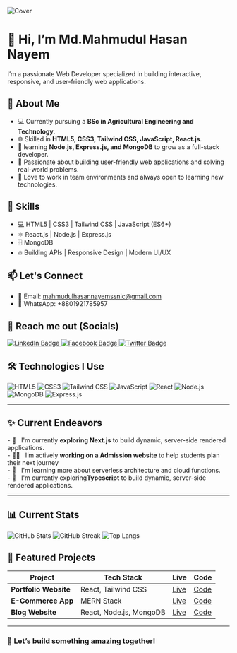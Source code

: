 
![Cover](https://i.ibb.co/5htFLRXB/BLack-Minimalist-Corporate-Staff-Identity-Linked-In-Banner.png)
# 👋 Hi, I’m Md.Mahmudul Hasan Nayem

I’m a passionate Web Developer specialized in building interactive, responsive, and user-friendly web applications.


## 📄 About Me
- 💻 Currently pursuing a **BSc in Agricultural Engineering and Technology**.  
- 🌐 Skilled in **HTML5, CSS3, Tailwind CSS, JavaScript, React.js**.  
- 🚀 learning **Node.js, Express.js, and MongoDB** to grow as a full-stack developer.  
- 🎯 Passionate about building user-friendly web applications and solving real-world problems.  
- 🤝 Love to work in team environments and always open to learning new technologies.  


## 🚀 Skills
- 💻 HTML5 | CSS3 | Tailwind CSS | JavaScript (ES6+)
- ⚛️ React.js | Node.js | Express.js
- 🗄️ MongoDB
- 🔥 Building APIs | Responsive Design | Modern UI/UX

## 📫 Let's Connect
- 📧 Email: mahmudulhasannayemssnic@gmail.com
- 📱 WhatsApp: +8801921785957

## <h2 align="left">🤝 Reach me out (Socials)</h2>

<p align="left">
  <a href="https://www.linkedin.com/in/md--mahmudul-hasan-nayem/" target="_blank" rel="noopener noreferrer">
    <img src="https://img.shields.io/badge/LinkedIn-0077B5?style=for-the-badge&logo=linkedin&logoColor=white" alt="LinkedIn Badge"/>
  </a>
  <a href="https://www.facebook.com/mahmudulhasannayem698" target="_blank" rel="noopener noreferrer">
    <img src="https://img.shields.io/badge/Facebook-1877F2?style=for-the-badge&logo=facebook&logoColor=white" alt="Facebook Badge"/>
  </a>
  <a href="https://twitter.com/YOUR_TWITTER_PROFILE" target="_blank" rel="noopener noreferrer">
    <img src="https://img.shields.io/badge/Twitter-1DA1F2?style=for-the-badge&logo=twitter&logoColor=white" alt="Twitter Badge"/>
  </a>
 
</p>


## 🛠️ Technologies I Use
![HTML5](https://img.shields.io/badge/-HTML5-E34F26?style=flat&logo=html5&logoColor=white)
![CSS3](https://img.shields.io/badge/-CSS3-1572B6?style=flat&logo=css3)
![Tailwind CSS](https://img.shields.io/badge/-TailwindCSS-38B2AC?style=flat&logo=tailwind-css&logoColor=white)
![JavaScript](https://img.shields.io/badge/-JavaScript-F7DF1E?style=flat&logo=javascript&logoColor=black)
![React](https://img.shields.io/badge/-React-61DAFB?style=flat&logo=react)
![Node.js](https://img.shields.io/badge/-Node.js-339933?style=flat&logo=node.js&logoColor=white)
![MongoDB](https://img.shields.io/badge/-MongoDB-47A248?style=flat&logo=mongodb&logoColor=white)
![Express.js](https://img.shields.io/badge/-Express.js-000000?style=flat)



---

<h2 align="left">✨ Current Endeavors</h2>

<p align="left">
- 🔭 &nbsp; I'm currently <b>exploring Next.js</b> to build dynamic, server-side rendered applications.
<br>
- 👨‍💻 &nbsp; I’m actively <b>working on a Admission website</b> to help students plan their next journey
<br>
- 🌱 &nbsp; I'm learning more about serverless architecture and cloud functions.
<br>
- 🔭 &nbsp; I'm currently exploring<b>Typescript</b> to build dynamic, server-side rendered applications.
<br>

</p>

---



## 📊 Current Stats

![GitHub Stats](https://github-readme-stats.vercel.app/api?username=M-H-Nayem&show_icons=true&theme=tokyonight) ![GitHub Streak](https://github-readme-streak-stats.herokuapp.com/?user=M-H-Nayem&theme=tokyonight) ![Top Langs](https://github-readme-stats.vercel.app/api/top-langs/?username=M-H-Nayem&layout=compact&theme=tokyonight)


## 📂 Featured Projects
| Project      | Tech Stack         | Live   | Code   |
|--------------|--------------------|--------|--------|
| **Portfolio Website** | React, Tailwind CSS | [Live](https://yourportfolio.com) | [Code](https://github.com/username/portfolio) |
| **E-Commerce App** | MERN Stack | [Live](https://yourecommerce.com) | [Code](https://github.com/username/ecommerce-app) |
| **Blog Website** | React, Node.js, MongoDB | [Live](https://yourblog.com) | [Code](https://github.com/username/blog-app) |







---

### 📢 Let’s build something amazing together!
